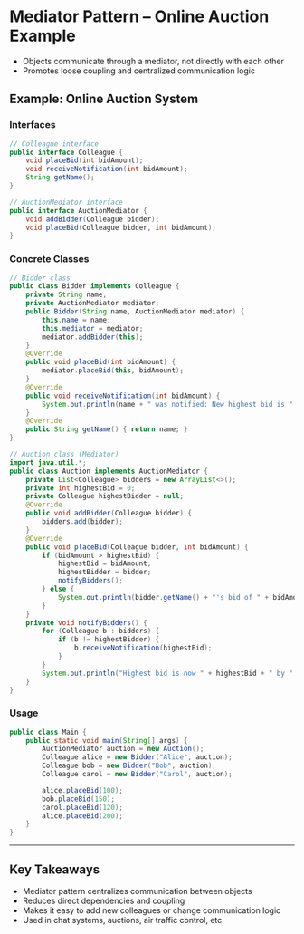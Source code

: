 # Mediator Pattern – Online Auction Example

- Objects communicate through a mediator, not directly with each other
- Promotes loose coupling and centralized communication logic

## Example: Online Auction System

### Interfaces
```java
// Colleague interface
public interface Colleague {
    void placeBid(int bidAmount);
    void receiveNotification(int bidAmount);
    String getName();
}

// AuctionMediator interface
public interface AuctionMediator {
    void addBidder(Colleague bidder);
    void placeBid(Colleague bidder, int bidAmount);
}
```

### Concrete Classes
```java
// Bidder class
public class Bidder implements Colleague {
    private String name;
    private AuctionMediator mediator;
    public Bidder(String name, AuctionMediator mediator) {
        this.name = name;
        this.mediator = mediator;
        mediator.addBidder(this);
    }
    @Override
    public void placeBid(int bidAmount) {
        mediator.placeBid(this, bidAmount);
    }
    @Override
    public void receiveNotification(int bidAmount) {
        System.out.println(name + " was notified: New highest bid is " + bidAmount);
    }
    @Override
    public String getName() { return name; }
}

// Auction class (Mediator)
import java.util.*;
public class Auction implements AuctionMediator {
    private List<Colleague> bidders = new ArrayList<>();
    private int highestBid = 0;
    private Colleague highestBidder = null;
    @Override
    public void addBidder(Colleague bidder) {
        bidders.add(bidder);
    }
    @Override
    public void placeBid(Colleague bidder, int bidAmount) {
        if (bidAmount > highestBid) {
            highestBid = bidAmount;
            highestBidder = bidder;
            notifyBidders();
        } else {
            System.out.println(bidder.getName() + "'s bid of " + bidAmount + " was too low.");
        }
    }
    private void notifyBidders() {
        for (Colleague b : bidders) {
            if (b != highestBidder) {
                b.receiveNotification(highestBid);
            }
        }
        System.out.println("Highest bid is now " + highestBid + " by " + highestBidder.getName());
    }
}
```

### Usage
```java
public class Main {
    public static void main(String[] args) {
        AuctionMediator auction = new Auction();
        Colleague alice = new Bidder("Alice", auction);
        Colleague bob = new Bidder("Bob", auction);
        Colleague carol = new Bidder("Carol", auction);

        alice.placeBid(100);
        bob.placeBid(150);
        carol.placeBid(120);
        alice.placeBid(200);
    }
}
```

---

## Key Takeaways
- Mediator pattern centralizes communication between objects
- Reduces direct dependencies and coupling
- Makes it easy to add new colleagues or change communication logic
- Used in chat systems, auctions, air traffic control, etc.